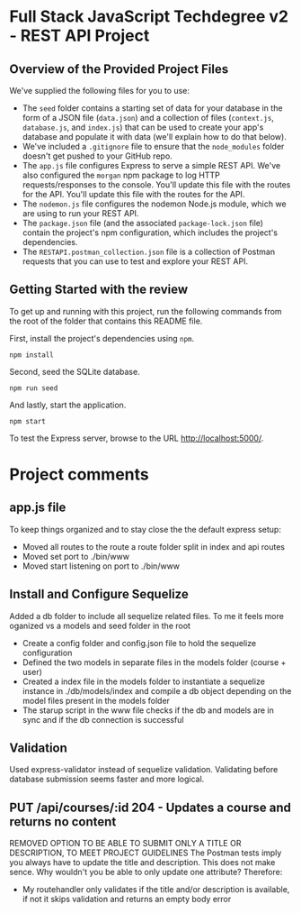 
# Full Stack JavaScript Techdegree v2 - REST API Project

## Overview of the Provided Project Files

We've supplied the following files for you to use: 

* The `seed` folder contains a starting set of data for your database in the form of a JSON file (`data.json`) and a collection of files (`context.js`, `database.js`, and `index.js`) that can be used to create your app's database and populate it with data (we'll explain how to do that below).
* We've included a `.gitignore` file to ensure that the `node_modules` folder doesn't get pushed to your GitHub repo.
* The `app.js` file configures Express to serve a simple REST API. We've also configured the `morgan` npm package to log HTTP requests/responses to the console. You'll update this file with the routes for the API. You'll update this file with the routes for the API.
* The `nodemon.js` file configures the nodemon Node.js module, which we are using to run your REST API.
* The `package.json` file (and the associated `package-lock.json` file) contain the project's npm configuration, which includes the project's dependencies.
* The `RESTAPI.postman_collection.json` file is a collection of Postman requests that you can use to test and explore your REST API.

## Getting Started with the review

To get up and running with this project, run the following commands from the root of the folder that contains this README file.

First, install the project's dependencies using `npm`.

```
npm install

```

Second, seed the SQLite database.

```
npm run seed
```

And lastly, start the application.

```
npm start
```

To test the Express server, browse to the URL [http://localhost:5000/](http://localhost:5000/).

# Project comments

## app.js file
To keep things organized and to stay close the the default express setup:
* Moved all routes to the route a route folder split in index and api routes
* Moved set port to ./bin/www
* Moved start listening on port to ./bin/www

## Install and Configure Sequelize
Added a db folder to include all sequelize related files. To me it feels more oganized vs a models and seed folder in the root
* Create a config folder and config.json file to hold the sequelize configuration
* Defined the two models in separate files in the models folder (course + user)
* Created a index file in the models folder to instantiate a sequelize instance in ./db/models/index and compile a db object depending on the model files present in the models folder
* The starup script in the www file checks if the db and models are in sync and if the db connection is successful

## Validation
Used express-validator instead of sequelize validation. Validating before database submission seems faster and more logical.

## PUT /api/courses/:id 204 - Updates a course and returns no content
REMOVED OPTION TO BE ABLE TO SUBMIT ONLY A TITLE OR DESCRIPTION, TO MEET PROJECT GUIDELINES
The Postman tests imply you always have to update the title and description. This does not make sence. Why wouldn't you be able to only update one attribute?
Therefore:
* My routehandler only validates if the title and/or description is available, if not it skips validation and returns an empty body error
